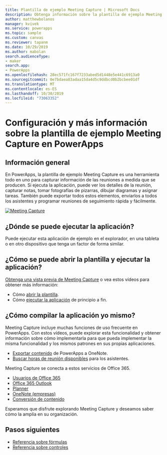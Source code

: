 ```yaml
---
title: Plantilla de ejemplo Meeting Capture | Microsoft Docs
description: Obtenga información sobre la plantilla de ejemplo Meeting Capture de PowerApps con el programa de instalación, información general y seminarios web de Deep Dive sobre cómo se compiló la aplicación.
author: matthewbolanos
manager: kvivek
ms.service: powerapps
ms.topic: sample
ms.custom: canvas
ms.reviewer: tapanm
ms.date: 10/29/2019
ms.author: mabolan
search.audienceType:
- maker
search.app:
- PowerApps
ms.openlocfilehash: 28ec571fc167f7233abed5d1448e5e441c6913a0
ms.sourcegitcommit: 0e7bdaea83adaa15da4d5c9ddbcd0b2bcbee01df
ms.translationtype: MT
ms.contentlocale: es-ES
ms.lasthandoff: 10/30/2019
ms.locfileid: "73063352"
---
```

# <a name="set-up-and-learn-about-the-meeting-capture-sample-template-in-powerapps"></a>Configuración y más información sobre la plantilla de ejemplo Meeting Capture en PowerApps

## <a name="overview"></a>Información general

 En PowerApps, la plantilla de ejemplo Meeting Capture es una herramienta todo en uno para capturar información de las reuniones a medida que se producen. Si ejecuta la aplicación, puede ver los detalles de la reunión, capturar notas, tomar fotografías de pizarras, dibujar diagramas y asignar tareas. También puede exportar todos estos elementos, enviarlos a todos los asistentes y programar reuniones de seguimiento rápida y fácilmente.

[![Meeting Capture](media/sample-meeting-capture/MeetingCapture.png)](https://aka.ms/previewmeetingcapture)

## <a name="where-can-i-run-the-app"></a>¿Dónde se puede ejecutar la aplicación?

Puede ejecutar esta aplicación de ejemplo en el explorador, en una tableta o en otro dispositivo que tenga un factor de forma similar.

## <a name="how-do-i-open-the-template-and-run-the-app"></a>¿Cómo se puede abrir la plantilla y ejecutar la aplicación?

[Obtenga una vista previa de Meeting Capture](https://aka.ms/previewmeetingcapture) o vea estos vídeos para obtener más información:

- Cómo [abrir la plantilla](https://www.youtube.com/watch?v=MTsbjln1AcA&index=1&list=PL8IYfXypsj2B5FizD0ZVVuzf49vr8yXFU).
- Cómo [ejecutar la aplicación](https://youtu.be/mGyxyJL4gJk) de principio a fin.

## <a name="how-do-i-build-the-app-myself"></a>¿Cómo compilar la aplicación yo mismo?

Meeting Capture incluye muchas funciones de uso frecuente en PowerApps. Con estos vídeos, puede explorar esta funcionalidad y obtener información sobre cómo implementarla para que pueda implementar la misma funcionalidad y los mismos patrones en sus propias aplicaciones.

- [Exportar contenido](https://youtu.be/D6kmeM0UFH0) de PowerApps a OneNote.
- [Buscar horas de reunión disponibles](https://youtu.be/gSD8m6d_Gv0) para los asistentes.

Meeting Capture se conecta a estos servicios de Office 365.

- [Usuarios de Office 365](https://docs.microsoft.com/connectors/office365users/)
- [Office 365 Outlook](https://docs.microsoft.com/connectors/office365/)
- [Planner](https://docs.microsoft.com/connectors/planner/)
- [OneNote (empresas)](https://docs.microsoft.com/connectors/onenote/)
- [Conversión de contenido](https://docs.microsoft.com/connectors/conversionservice/)

Esperamos que disfrute explorando Meeting Capture y deseamos saber cómo la amplía en su organización.

## <a name="next-steps"></a>Pasos siguientes
- [Referencia sobre fórmulas](https://docs.microsoft.com/powerapps/maker/canvas-apps/formula-reference)
- [Referencia sobre controles](https://docs.microsoft.com/powerapps/maker/canvas-apps/reference-properties)
 

